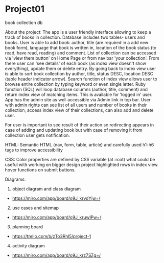 # Project01
book collection db

About the project:
  The app is a user friendly interface allowing to keep a track of books in collection.
Database includes two tables- users and books.
User is able to add book: author, title (are required in a add new book form), language that book is written in, location of the book status (to read, have read, reading) and comment.
  List of collection can be accessed via 'view them button' on Home Page or from nav bar 'your collection'. From there user can 'see details' of each book (as index view doesn't show everything), update them or delete entry.
By going back to index view user is able to sort book collection by author, title, status DESC, location DESC (table header indicator arrow).
  Search function of index view allows user to browse entire collection by typing keyword or even single letter. Ruby function (SQL) will loop database columns (author, title, comment) and return index view of matching items.
This is available for 'logged in' user. App has the admin site as well accessible via Admin link in top bar. User with admin rights can see list of all users and number of books in their collection, access index view of their collections, can also add and delete user.

For user is important to see result of their action so redirecting appears in case of adding and updating book but with case of removing it from collection user gets notification.

HTML:
Semantic HTML (nav, form, table, article) and carefully used h1-h6 tags to improve accessibility

CSS:
Color properties are defined by CSS variable (at :root) what could be useful with working on bigger design project
highlighted rows in index view. hover functions on submit buttons.

Diagrams:
1) object diagram and class diagram

 * https://miro.com/app/board/o9J_krvdYjw=/

2) use cases and sitemap

* https://miro.com/app/board/o9J_kruwIPw=/


3) planning board
* https://trello.com/b/zTo3RhI5/project-1

4) activity diagram
* https://miro.com/app/board/o9J_krz7SZg=/
